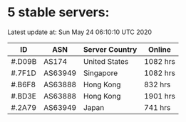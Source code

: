 # 5 stable servers:

Latest update at: Sun May 24 06:10:10 UTC 2020

| ID | ASN | Server Country | Online |
| -- | --- | -------------- | ------ |
| #.D09B | AS174 | United States | 1082 hrs |
| #.7F1D | AS63949 | Singapore | 1082 hrs |
| #.B6F8 | AS63888 | Hong Kong | 832 hrs |
| #.BD3E | AS63888 | Hong Kong | 1901 hrs |
| #.2A79 | AS63949 | Japan | 741 hrs |

